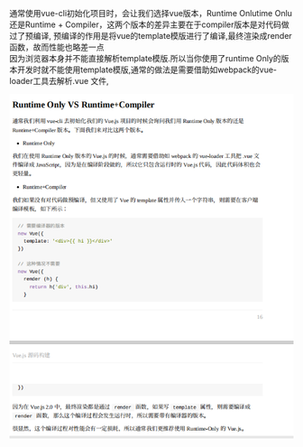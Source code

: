 通常使用vue-cli初始化项目时，会让我们选择vue版本，Runtime Onlutime Onlu还是Runtime + Compiler，这两个版本的差异主要在于compiler版本是对代码做过了预编译,
预编译的作用是将vue的template模版进行了编译,最终渲染成render函数，故而性能也略差一点<br>
  因为浏览器本身并不能直接解析template模版.所以当你使用了runtime Only的版本开发时就不能使用template模版,通常的做法是需要借助如webpack的vue-loader工具去解析.vue
  文件,


![1](../assets/1.png)
